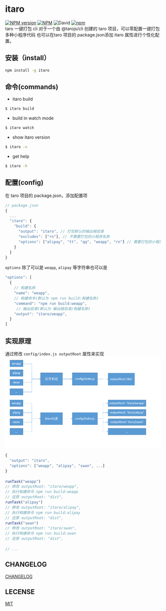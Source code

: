 # itaro
[![NPM version](https://img.shields.io/npm/v/itaro.svg)](https://npmjs.org/package/itaro)
[![NPM](https://img.shields.io/npm/l/itaro)](./LECENSE)
![David](https://img.shields.io/david/psaren/itaro)
[![npm](https://img.shields.io/npm/dm/itaro)](https://www.npmjs.com/package/itaro)  
taro 一键打包 cli
对于一个由 @tarojs/cli 创建的 taro 项目，可以零配置一键打包多种小程序代码
也可以在taro 项目的 package.json添加 itaro 属性进行个性化配置。

## 安装（install）
``` bash
npm install -g itaro
```

## 命令(commands)
- itaro build

``` bash
$ itaro build
```
- build in watch mode
``` bash
$ itaro watch
```
- show itaro version
``` bash
$ itaro -v
```
- get help
``` bash
$ itaro -h
```
## 配置(config)
在 taro 项目的 package.json，添加配置项
``` javascript
// package.json
{
  ...
  "itaro": {
    "build": {
      "output": "itaro", // 打包默认的输出根目录
      "excludes": ["rn"], // 不需要打包的小程序名称
      "options": ["alipay", "tt", "qq", "weapp", "rn"] // 需要打包的小程序名称
    }
  }
}
```
`options` 除了可以是 `weapp`, `alipay` 等字符串也可以是
``` javascript
"options": [
  {
    // 构建名称
    "name": "weapp",
    // 构建命令(默认为 npm run build:构建名称)
    "command": "npm run build:weapp", 
     // 输出目录(默认为 输出根目录/构建名称)
    "output": "itaro/weapp",
  }
]
```
## 实现原理
通过修改 `config/index.js outputRoot` 属性来实现
![itaro-build](src/imgs/itaro-build.png)

``` javascript
{
  "output": "itaro",
  "options": ["weapp", "alipay", "swan", ...]
}

runTask("weapp")
// 修改 outputRoot: "itaro/weapp",
// 执行构建命令 npm run build:weapp
// 还原 outputRoot: "dist",
runTask("alipay")
// 修改 outputRoot: "itaro/alipay",
// 执行构建命令 npm run build:alipay
// 还原 outputRoot: "dist",
runTask("swan")
// 修改 outputRoot: "itaro/swan",
// 执行构建命令 npm run build:swan
// 还原 outputRoot: "dist",

// ...
```
## CHANGELOG
[CHANGELOG](CHANGELOG.md)
## LECENSE
[MIT](LECENSE)